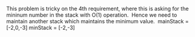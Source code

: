 This problem is tricky on the 4th requirement, where this is asking for the mininum number in the stack with O(1) operation.
​
Hence we need to maintain another stack which maintains the minimum value.
​
mainStack = [-2,0,-3]
minStack = [-2,-3]
​